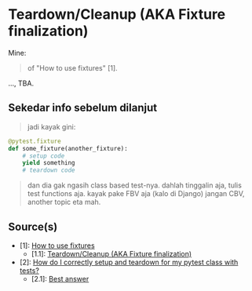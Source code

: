 # Teardown/Cleanup (AKA Fixture finalization)

Mine:
> of "How to use fixtures" [1].

..., TBA.

## Sekedar info sebelum dilanjut

> jadi kayak gini:

```python
@pytest.fixture
def some_fixture(another_fixture):
    # setup code
    yield something
    # teardown code
```

> dan dia gak ngasih class based test-nya. dahlah tinggalin aja, tulis test functions aja. kayak pake FBV aja (kalo di Django) jangan CBV, another topic eta mah.

## Source(s)

- [1]: [How to use fixtures](https://docs.pytest.org/en/8.2.x/how-to/fixtures.html)
  - [1.1]: [Teardown/Cleanup (AKA Fixture finalization)](https://docs.pytest.org/en/8.2.x/how-to/fixtures.html#teardown-cleanup-aka-fixture-finalization)
- [2]: [How do I correctly setup and teardown for my pytest class with tests?](https://stackoverflow.com/questions/26405380/how-do-i-correctly-setup-and-teardown-for-my-pytest-class-with-tests)
  - [2.1]: [Best answer](https://stackoverflow.com/a/39401087)
